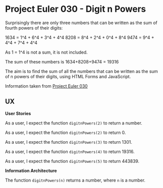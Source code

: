 # Project Euler 030 - Digit n Powers

Surprisingly there are only three numbers that can be written as the sum of fourth powers of their digits:

   1634 = 1^4 + 6^4 + 3^4 + 4^4
   8208 = 8^4 + 2^4 + 0^4 + 8^4
   9474 = 9^4 + 4^4 + 7^4 + 4^4

As 1 = 1^4 is not a sum, it is not included.

The sum of these numbers is 1634+8208+9474 = 19316

The aim is to find the sum of all the numbers that can be written as the sum of n powers of their digits, using HTML Forms and JavaScript.

Information taken from [Project Euler 030](https://projecteuler.net/problem=30)

## UX

**User Stories**

As a user, I expect the function `digitnPowers(2)` to return a number.

As a user, I expect the function `digitnPowers(2)` to return 0.

As a user, I expect the function `digitnPowers(3)` to return 1301.

As a user, I expect the function `digitnPowers(4)` to return 19316.

As a user, I expect the function `digitnPowers(5)` to return 443839.

**Information Architecture**

The function `digitnPowers(n)` returns a number, where `n` is a number.
